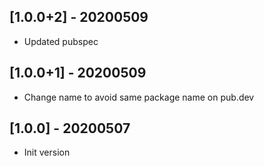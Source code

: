 ## [1.0.0+2] - 20200509
* Updated pubspec

## [1.0.0+1] - 20200509
* Change name to avoid same package name on pub.dev

## [1.0.0] - 20200507
* Init version


